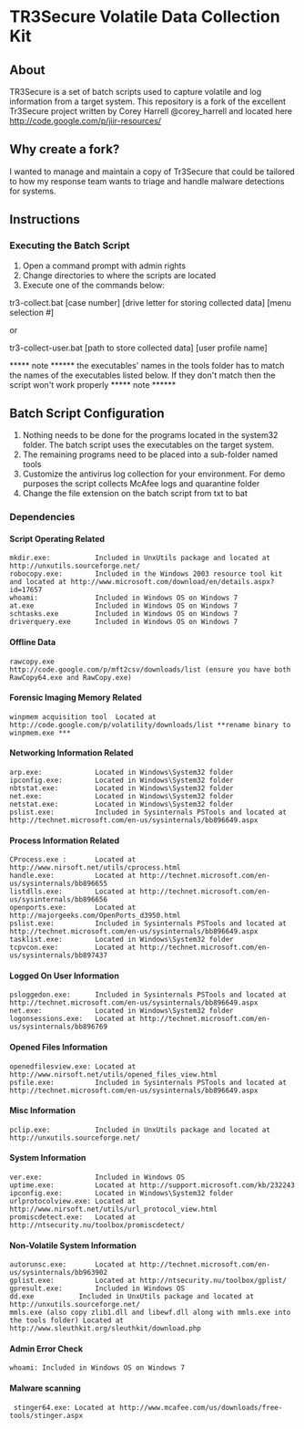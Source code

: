 # TR3Secure Volatile Data Collection Kit

## About
TR3Secure is a set of batch scripts used to capture volatile and log information from a target system.  This repository is a fork of the excellent Tr3Secure project written by Corey Harrell @corey_harrell
and located here http://code.google.com/p/jiir-resources/

## Why create a fork?
I wanted to manage and maintain a copy of Tr3Secure that could be tailored to how my response team wants to triage and handle malware detections for systems.


## Instructions

### Executing the Batch Script

1. Open a command prompt with admin rights
2. Change directories to where the scripts are located
3. Execute one of the commands below:

tr3-collect.bat [case number] [drive letter for storing collected data] [menu selection #]

or

tr3-collect-user.bat [path to store collected data] [user profile name]

***** note ******
the executables' names in the tools folder has to match the names of the executables listed below. If they don't match then the script won't work properly
***** note ******


Batch Script Configuration
--------------------------

1. Nothing needs to be done for the programs located in the system32 folder. The batch script uses the executables on the target system.
2. The remaining programs need to be placed into a sub-folder named tools
3. Customize the antivirus log collection for your environment. For demo purposes the script collects McAfee logs and quarantine folder
3. Change the file extension on the batch script from txt to bat


### Dependencies


#### Script Operating Related
	mkdir.exe:           Included in UnxUtils package and located at http://unxutils.sourceforge.net/
	robocopy.exe:        Included in the Windows 2003 resource tool kit and located at http://www.microsoft.com/download/en/details.aspx?id=17657
	whoami: 			 Included in Windows OS on Windows 7
	at.exe               Included in Windows OS on Windows 7
	schtasks.exe         Included in Windows OS on Windows 7
	driverquery.exe      Included in Windows OS on Windows 7
	
#### Offline Data
	rawcopy.exe 			http://code.google.com/p/mft2csv/downloads/list (ensure you have both RawCopy64.exe and RawCopy.exe)
	
#### Forensic Imaging Memory Related
	winpmem acquisition tool  Located at http://code.google.com/p/volatility/downloads/list **rename binary to winpmem.exe ***
	
#### Networking Information Related
	arp.exe:             Located in Windows\System32 folder
	ipconfig.exe:        Located in Windows\System32 folder
	nbtstat.exe:         Located in Windows\System32 folder
	net.exe:             Located in Windows\System32 folder
	netstat.exe:         Located in Windows\System32 folder
	pslist.exe:          Included in Sysinternals PSTools and located at http://technet.microsoft.com/en-us/sysinternals/bb896649.aspx
	
#### Process Information Related
	CProcess.exe :       Located at http://www.nirsoft.net/utils/cprocess.html
	handle.exe:          Located at http://technet.microsoft.com/en-us/sysinternals/bb896655
	listdlls.exe:        Located at http://technet.microsoft.com/en-us/sysinternals/bb896656
	openports.exe:       Located at http://majorgeeks.com/OpenPorts_d3950.html
	pslist.exe:          Included in Sysinternals PSTools and located at http://technet.microsoft.com/en-us/sysinternals/bb896649.aspx
	tasklist.exe:        Located in Windows\System32 folder
	tcpvcon.exe:         Located at http://technet.microsoft.com/en-us/sysinternals/bb897437
	
#### Logged On User Information
	psloggedon.exe:      Included in Sysinternals PSTools and located at http://technet.microsoft.com/en-us/sysinternals/bb896649.aspx
	net.exe:             Located in Windows\System32 folder
	logonsessions.exe:   Located at http://technet.microsoft.com/en-us/sysinternals/bb896769

#### Opened Files Information
	openedfilesview.exe: Located at http://www.nirsoft.net/utils/opened_files_view.html
	psfile.exe:          Included in Sysinternals PSTools and located at http://technet.microsoft.com/en-us/sysinternals/bb896649.aspx

#### Misc Information
	pclip.exe:           Included in UnxUtils package and located at http://unxutils.sourceforge.net/

#### System Information
	ver.exe:             Included in Windows OS
	uptime.exe:          Located at http://support.microsoft.com/kb/232243
	ipconfig.exe:        Located in Windows\System32 folder
	urlprotocolview.exe: Located at http://www.nirsoft.net/utils/url_protocol_view.html
	promiscdetect.exe:   Located at http://ntsecurity.nu/toolbox/promiscdetect/
	
#### Non-Volatile System Information
	autorunsc.exe:       Located at http://technet.microsoft.com/en-us/sysinternals/bb963902
	gplist.exe:          Located at http://ntsecurity.nu/toolbox/gplist/
	gpresult.exe:        Included in Windows OS
	dd.exe		     Included in UnxUtils package and located at http://unxutils.sourceforge.net/
	mmls.exe (also copy zlib1.dll and libewf.dll along with mmls.exe into the tools folder) Located at http://www.sleuthkit.org/sleuthkit/download.php

#### Admin Error Check
	whoami: Included in Windows OS on Windows 7
	
#### Malware scanning
     stinger64.exe:	Located at http://www.mcafee.com/us/downloads/free-tools/stinger.aspx
